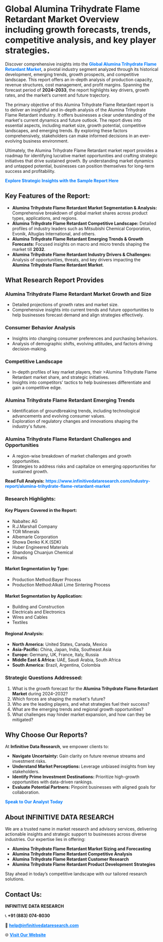 <h1>Global Alumina Trihydrate Flame Retardant Market Overview including growth forecasts, trends, competitive analysis, and key player strategies.</h1>
<p>
Discover comprehensive insights into the 
<a href="https://www.infinitivedataresearch.com/industry-report/alumina-trihydrate-flame-retardant-market" rel="dofollow" style="color: #007BFF; text-decoration: none;"><strong>Global Alumina Trihydrate Flame Retardant Market</strong></a>, a pivotal industry segment analyzed through its historical development, emerging trends, growth prospects, and competitive landscape. This report offers an in-depth analysis of production capacity, revenue structures, cost management, and profit margins. Spanning the forecast period of <strong>2024–2033</strong>, the report highlights key drivers, growth rates, and the market’s current and future trajectory.
</p>
<p>
The primary objective of this Alumina Trihydrate Flame Retardant report is to deliver an insightful and in-depth analysis of the Alumina Trihydrate Flame Retardant industry. It offers businesses a clear understanding of the market's current dynamics and future outlook. The report dives into essential aspects, including market size, growth potential, competitive landscapes, and emerging trends. By exploring these factors comprehensively, stakeholders can make informed decisions in an ever-evolving business environment.
</p>
<p>
Ultimately, the Alumina Trihydrate Flame Retardant market report provides a roadmap for identifying lucrative market opportunities and crafting strategic initiatives that drive sustained growth. By understanding market dynamics and untapped potential, businesses can position themselves for long-term success and profitability.
</p>
<p>
<a href="https://www.infinitivedataresearch.com/request-sample/reportId=105623" style="color: #007BFF; text-decoration: none;"><strong>Explore Strategic Insights with the Sample Report Here</strong></a>
</p>

<h2>Key Features of the Report:</h2>
<ul>
<li><strong>Alumina Trihydrate Flame Retardant Market Segmentation & Analysis:</strong> Comprehensive breakdown of global market shares across product types, applications, and regions.</li>
<li><strong>Alumina Trihydrate Flame Retardant Competitive Landscape:</strong> Detailed profiles of industry leaders such as Mitsubishi Chemical Corporation, Evonik, Altuglas International, and others.</li>
<li><strong>Alumina Trihydrate Flame Retardant Emerging Trends & Growth Forecasts:</strong> Focused insights on macro and micro trends shaping the market till <strong>2032</strong>.</li>
<li><strong>Alumina Trihydrate Flame Retardant Industry Drivers & Challenges:</strong> Analysis of opportunities, threats, and key drivers impacting the <strong>Alumina Trihydrate Flame Retardant Market</strong>.</li>
</ul>

<h2>What Research Report Provides</h2>
<h3>Alumina Trihydrate Flame Retardant Market Growth and Size</h3>
<ul>
<li>Detailed projections of growth rates and market size.</li>
<li>Comprehensive insights into current trends and future opportunities to help businesses forecast demand and align strategies effectively.</li>
</ul>

<h3>Consumer Behavior Analysis</h3>
<ul>
<li>Insights into changing consumer preferences and purchasing behaviors.</li>
<li>Analysis of demographic shifts, evolving attitudes, and factors driving decision-making.</li>
</ul>

<h3>Competitive Landscape</h3>
<ul>
<li>In-depth profiles of key market players, their >Alumina Trihydrate Flame Retardant market share, and strategic initiatives.</li>
<li>Insights into competitors' tactics to help businesses differentiate and gain a competitive edge.</li>
</ul>

<h3>Alumina Trihydrate Flame Retardant Emerging Trends</h3>
<ul>
<li>Identification of groundbreaking trends, including technological advancements and evolving consumer values.</li>
<li>Exploration of regulatory changes and innovations shaping the industry's future.</li>
</ul>

<h3>Alumina Trihydrate Flame Retardant Challenges and Opportunities</h3>
<ul>
<li>A region-wise breakdown of market challenges and growth opportunities.</li>
<li>Strategies to address risks and capitalize on emerging opportunities for sustained growth.</li>
</ul>
<p><strong>Read Full Analysis:</strong> <a href="https://www.infinitivedataresearch.com/industry-report/alumina-trihydrate-flame-retardant-market" rel="dofollow" style="color: #007BFF; text-decoration: none;"><strong>https://www.infinitivedataresearch.com/industry-report/alumina-trihydrate-flame-retardant-market</strong></a></p>
<h3>Research Highlights:</h3>
<h4>Key Players Covered in the Report:</h4>
<ul><li>Nabaltec AG</li><li>R.J.Marshall Company</li><li>TOR Minerals</li><li>Albemarle Corporation</li><li>Showa Denko K.K.(SDK)</li><li>Huber Engineered Materials</li><li>Shandong Chuanjun Chemical</li><li>Almatis</li></ul>
<h4>Market Segmentation by Type:</h4>
<ul><li>Production Method:Bayer Process</li><li>Production Method:Alkali Lime Sintering Process</li></ul>
<h4>Market Segmentation by Application:</h4>
<ul><li>Building and Construction</li><li>Electricals and Electronics</li><li>Wires and Cables</li><li>Textiles</li></ul>

<h4>Regional Analysis:</h4>
<ul>
<li><strong>North America:</strong> United States, Canada, Mexico</li>
<li><strong>Asia-Pacific:</strong> China, Japan, India, Southeast Asia</li>
<li><strong>Europe:</strong> Germany, UK, France, Italy, Russia</li>
<li><strong>Middle East & Africa:</strong> UAE, Saudi Arabia, South Africa</li>
<li><strong>South America:</strong> Brazil, Argentina, Colombia</li>
</ul>

<h3>Strategic Questions Addressed:</h3>
<ol>
<li>What is the growth forecast for the <strong>Alumina Trihydrate Flame Retardant Market</strong> during 2024–2032?</li>
<li>Which forces are shaping the market's future?</li>
<li>Who are the leading players, and what strategies fuel their success?</li>
<li>What are the emerging trends and regional growth opportunities?</li>
<li>What challenges may hinder market expansion, and how can they be mitigated?</li>
</ol>

<h2>Why Choose Our Reports?</h2>
<p>At <strong>Infinitive Data Research</strong>, we empower clients to:</p>
<ul>
<li><strong>Navigate Uncertainty:</strong> Gain clarity on future revenue streams and investment risks.</li>
<li><strong>Understand Market Perceptions:</strong> Leverage unbiased insights from key stakeholders.</li>
<li><strong>Identify Prime Investment Destinations:</strong> Prioritize high-growth opportunities with data-driven rankings.</li>
<li><strong>Evaluate Potential Partners:</strong> Pinpoint businesses with aligned goals for collaboration.</li>
</ul>
<p><a href="https://www.infinitivedataresearch.com/industry-report/alumina-trihydrate-flame-retardant-market" rel="dofollow" style="color: #007BFF; text-decoration: none;"><strong>Speak to Our Analyst Today</strong></a></p>

<h2>About INFINITIVE DATA RESEARCH</h2>
<p>We are a trusted name in market research and advisory services, delivering actionable insights and strategic support to businesses across diverse industries. Our expertise lies in offering:</p>
<ul>
<li><strong>Alumina Trihydrate Flame Retardant Market Sizing and Forecasting</strong></li>
<li><strong>Alumina Trihydrate Flame Retardant Competitive Analysis</strong></li>
<li><strong>Alumina Trihydrate Flame Retardant Customer Research</strong></li>
<li><strong>Alumina Trihydrate Flame Retardant Product Development Strategies</strong></li>
</ul>
<p>Stay ahead in today’s competitive landscape with our tailored research solutions.</p>

<h2>Contact Us:</h2>
<p><strong>INFINITIVE DATA RESEARCH</strong></p>
<p>📞 <strong>+91 (883) 074-8030</strong></p>
<p>📧 <strong><a href="mailto:help@infinitivedataresearch.com" style="color: #007BFF;">help@infinitivedataresearch.com</a></strong></p>
<p>🌐 <strong><a href="https://www.infinitivedataresearch.com" rel="dofollow" style="color: #007BFF;">Visit Our Website</a></strong></p>